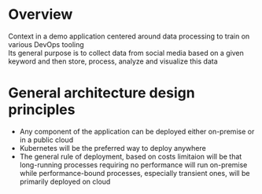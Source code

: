 # Overview
Context in a demo application centered around data processing to train on various DevOps tooling  
Its general purpose is to collect data from social media based on a given keyword and then store, process, analyze and visualize this data

# General architecture design principles 
- Any component of the application can be deployed either on-premise or in a public cloud
- Kubernetes will be the preferred way to deploy anywhere
- The general rule of deployment, based on costs limitaion will be that long-running processes requiring no performance will run on-premise while performance-bound processes, especially transient ones, will be primarily deployed on cloud
